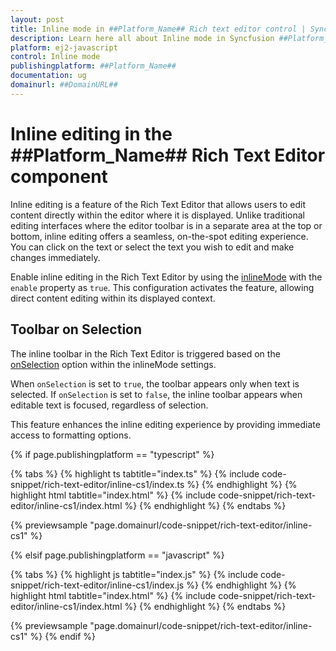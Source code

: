 ```yaml
---
layout: post
title: Inline mode in ##Platform_Name## Rich text editor control | Syncfusion
description: Learn here all about Inline mode in Syncfusion ##Platform_Name## Rich text editor control of Syncfusion Essential JS 2 and more.
platform: ej2-javascript
control: Inline mode 
publishingplatform: ##Platform_Name##
documentation: ug
domainurl: ##DomainURL##
---
```


# Inline editing in the ##Platform_Name##  Rich Text Editor component

Inline editing is a feature of the Rich Text Editor that allows users to edit content directly within the editor where it is displayed. Unlike traditional editing interfaces where the editor toolbar is in a separate area at the top or bottom, inline editing offers a seamless, on-the-spot editing experience. You can click on the text or select the text you wish to edit and make changes immediately.

Enable inline editing in the Rich Text Editor by using the [inlineMode](../api/rich-text-editor/#inlinemode) with the `enable` property as `true`. This configuration activates the feature, allowing direct content editing within its displayed context.

## Toolbar on Selection

The inline toolbar in the Rich Text Editor is triggered based on the [onSelection](../api/rich-text-editor/inlineMode/#onselection) option within the inlineMode settings. 

When `onSelection` is set to `true`, the toolbar appears only when text is selected. If `onSelection` is set to `false`, the inline toolbar appears when editable text is focused, regardless of selection.

This feature enhances the inline editing experience by providing immediate access to formatting options.

{% if page.publishingplatform == "typescript" %}

{% tabs %}
{% highlight ts tabtitle="index.ts" %}
{% include code-snippet/rich-text-editor/inline-cs1/index.ts %}
{% endhighlight %}
{% highlight html tabtitle="index.html" %}
{% include code-snippet/rich-text-editor/inline-cs1/index.html %}
{% endhighlight %}
{% endtabs %}
        
{% previewsample "page.domainurl/code-snippet/rich-text-editor/inline-cs1" %}

{% elsif page.publishingplatform == "javascript" %}

{% tabs %}
{% highlight js tabtitle="index.js" %}
{% include code-snippet/rich-text-editor/inline-cs1/index.js %}
{% endhighlight %}
{% highlight html tabtitle="index.html" %}
{% include code-snippet/rich-text-editor/inline-cs1/index.html %}
{% endhighlight %}
{% endtabs %}

{% previewsample "page.domainurl/code-snippet/rich-text-editor/inline-cs1" %}
{% endif %}